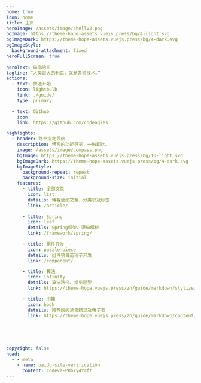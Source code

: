 ```yaml
---
home: true
icon: home
title: 主页
heroImage: /assets/image/shellV2.png
bgImage: https://theme-hope-assets.vuejs.press/bg/4-light.svg
bgImageDark: https://theme-hope-assets.vuejs.press/bg/4-dark.svg
bgImageStyle:
  background-attachment: fixed
heroFullScreen: true
  
heroText: 码海拾贝
tagline: “人类最大的利益，就是各种技术。”
actions:
  - text: 快速开始
    icon: lightbulb
    link: ./guide/
    type: primary

  - text: Github
    icon: 
    link: https://github.com/codeagles

highlights:
  - header: 路书指北导航
    description: 博客的功能导览，一触即达。
    image: /assets/image/compass.png
    bgImage: https://theme-hope-assets.vuejs.press/bg/10-light.svg
    bgImageDark: https://theme-hope-assets.vuejs.press/bg/4-dark.svg
    bgImageStyle:
      background-repeat: repeat
      background-size: initial
    features:
      - title: 全部文章
        icon: list
        details: 博客全部文章、分类以及标签
        link: /article/
        
      - title: Spring
        icon: leaf
        details: Spring框架、源码解析
        link: /framework/spring/

      - title: 组件开发
        icon: puzzle-piece
        details: 组件项目造轮子开发
        link: /component/

      - title: 算法
        icon: infinity
        details: 算法路径、常见题型
        link: https://theme-hope.vuejs.press/zh/guide/markdown/stylize/alert.html

      - title: 书籍
        icon: book
        details: 推荐的阅读书籍以及电子书
        link: https://theme-hope.vuejs.press/zh/guide/markdown/content/tabs.html
        
      

  

copyright: false
head:
  - - meta
    - name: baidu-site-verification
      content: codeva-PUhYy4Yrft
---
```


